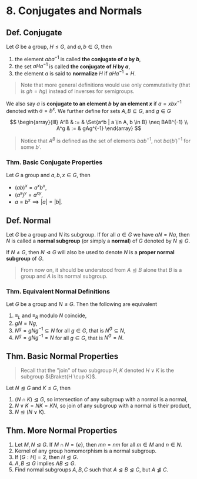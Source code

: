 # 8. Conjugates and Normals

## Def. Conjugate

Let $G$ be a group, $H \leq G$, and $a,b \in G$, then

1. the element $aba^{-1}$ is called **the conjugate of $a$ by $b$**,
2. the set $aHa^{-1}$ is called **the conjugate of $H$ by $a$**,
3. the element $a$ is said to **normalize** $H$ if $aHa^{-1} = H$.

> Note that more general definitions would use only commutativity (that is $gh = hg$) instead of inverses for semigroups.

We also say $a$ is **conjugate to an element $b$ by an element $x$** if $a = xbx^{-1}$ denoted with $a = b^x$. We further define for sets $A, B \subseteq G$, and $g \in G$

$$
\begin{array}{lll}
A^B & := & \Set{a^b | a \in A, b \in B} \neq BAB^{-1} \\
A^g & := & gAg^{-1}
\end{array}
$$

> Notice that $A^B$ is defined as the set of elements $bab^{-1}$, not $ba(b')^{-1}$ for some $b'$.

### Thm. Basic Conjugate Properties

Let $G$ a group and $a,b,x \in G$, then

* $(ab)^x = a^x b^x$,
* $(a^x)^y = a^{xy}$,
* $a=b^x \implies |a| = |b|$.

## Def. Normal

Let $G$ be a group and $N$ its subgroup. If for all $a \in G$ we have $aN=Na$, then $N$ is called a **normal subgroup** (or simply a **normal**) of $G$ denoted by $N \trianglelefteq G$.

If $N \neq G$, then $N \vartriangleleft G$ will also be used to denote $N$ is a **proper normal subgroup** of $G$.

> From now on, it should be understood from $A \trianglelefteq B$ alone that $B$ is a group and $A$ is its normal subgroup.

### Thm. Equivalent Normal Definitions

Let $G$ be a group and $N \leq G$. Then the following are equivalent

1. $\equiv_L$ and $\equiv_R$ modulo $N$ coincide,
2. $gN=Ng$,
3. $N^g = gNg^{-1} \subseteq N$ for all $g \in G$, that is $N^G \subseteq N$,
4. $N^g = gNg^{-1} = N$ for all $g \in G$, that is $N^G = N$.

## Thm. Basic Normal Properties

> Recall that the "join" of two subgroup $H,K$ denoted $H \lor K$ is the subgroup $\Braket{H \cup K}$.

Let $N \trianglelefteq G$ and $K \leq G$, then

1. $(N \cap K) \trianglelefteq G$, so intersection of any subgroup with a normal is a normal,
2. $N \lor K = NK = KN$, so join of any subgroup with a normal is their product,
3. $N \trianglelefteq (N \lor K)$.

## Thm. More Normal Properties

1. Let $M,N \trianglelefteq G$. If $M \cap N = \{e\}$, then $mn=nm$ for all $m \in M$ and $n \in N$.
2. Kernel of any group homomorphism is a normal subgroup.
3. If $[G:H] = 2$, then $H \trianglelefteq G$.
4. $A, B \trianglelefteq G$ implies $AB \trianglelefteq G$.
5. Find normal subgroups $A, B, C$ such that $A \trianglelefteq B \trianglelefteq C$, but $A \not\trianglelefteq C$.
